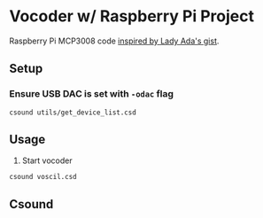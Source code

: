 # Vocoder w/ Raspberry Pi Project

Raspberry Pi MCP3008 code [inspired by Lady Ada's gist][adafruit-gist].

## Setup

### Ensure USB DAC is set with `-odac` flag

```
csound utils/get_device_list.csd
```

## Usage

1. Start vocoder

```
csound voscil.csd
```



## Csound

[adafruit-gist]: https://gist.github.com/ladyada/3151375
